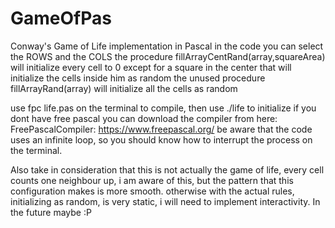 # GameOfPas
Conway's Game of Life implementation in Pascal 
in the code you can select the ROWS and the COLS
the procedure fillArrayCentRand(array,squareArea) will initialize every cell to 0 except for a square in the center that will initialize the cells inside him as random
the unused procedure fillArrayRand(array) will initialize all the cells as random

use fpc life.pas on the terminal to compile, then use ./life to initialize
if you dont have free pascal you can download the compiler from here:
FreePascalCompiler: https://www.freepascal.org/
be aware that the code uses an infinite loop, so you should know how to interrupt the process on the terminal.


Also take in consideration that this is not actually the game of life, every cell counts one neighbour up, i am aware of this, but the 
pattern that this configuration makes is more smooth. otherwise with the actual rules, initializing as random, is very static, i will need to implement interactivity. In the future maybe :P
